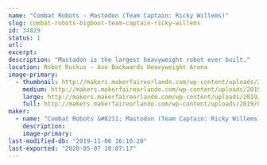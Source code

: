 ```yaml
---
name: "Combat Robots - Mastodon (Team Captain: Ricky Willems)"
slug: combat-robots-bigboot-team-captain-ricky-willems
id: 34829
status: 1
url: 
excerpt:
description: "Mastadon is the largest heavyweight robot ever built."
location: Robot Ruckus - Axe Backwards Heavyweight Arena
image-primary:
  - thumbnail: http://makers.makerfaireorlando.com/wp-content/uploads/2019/07/Mammoth-Team-S2019-150x150.jpg
    medium: http://makers.makerfaireorlando.com/wp-content/uploads/2019/07/Mammoth-Team-S2019-300x200.jpg
    large: http://makers.makerfaireorlando.com/wp-content/uploads/2019/07/Mammoth-Team-S2019-1024x683.jpg
    full: http://makers.makerfaireorlando.com/wp-content/uploads/2019/07/Mammoth-Team-S2019.jpg
maker:
  - name: "Combat Robots &#8211; Mastodon (Team Captain: Ricky Willems)"
    description:
    image-primary: 
last-modified-db: "2019-11-06 16:10:20"
last-exported: "2020-05-07 10:07:17"
---
```

